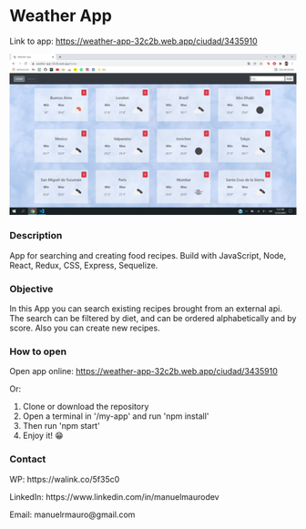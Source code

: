 # Weather App

Link to app: https://weather-app-32c2b.web.app/ciudad/3435910

<p align='center'>
    <img src='/my-app/public/screenshot.jpg'> </img>
</p>

### Description

App for searching and creating food recipes. Build with JavaScript, Node, React, Redux, CSS, Express, Sequelize. 

### Objective

In this App you can search existing recipes brought from an external api. The search can be filtered by diet, and can be ordered alphabetically and by score.
Also you can create new recipes.

### How to open

Open app online: https://weather-app-32c2b.web.app/ciudad/3435910

Or:
<ol>
    <li>Clone or download the repository</li>
    <li>Open a terminal in '/my-app' and run 'npm install'</li>
    <li>Then run 'npm start'</li>
    <li>Enjoy it! 😁</li>
</ol>

### Contact

<p>WP: https://walink.co/5f35c0</p>
<p>LinkedIn: https://www.linkedin.com/in/manuelmaurodev</p>
<p>Email: manuelrmauro@gmail.com</p>
